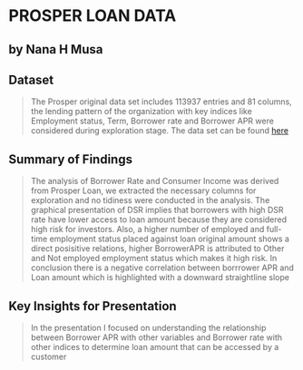 # PROSPER LOAN DATA
## by Nana H Musa

## Dataset

> The Prosper original data set includes 113937 entries and 81 columns,
the lending pattern of the organization with key indices like Employment status, Term, Borrower rate and Borrower APR were considered during exploration stage. The data set can be found [here]( https://s3.amazonaws.com/udacity-hosted-downloads/ud651/prosperLoanData.csv)


## Summary of Findings

> The analysis of Borrower Rate and Consumer Income was derived from Prosper Loan, we extracted the necessary columns for exploration and no tidiness were conducted in the analysis. The graphical presentation of DSR implies that borrowers with high DSR rate have lower access to loan amount because they are considered high risk for investors. Also, a higher number of employed and full-time employment status placed against loan original amount shows a direct posisitive relations, higher BorrowerAPR is attributed to Other and Not employed employment status which makes it high risk. In conclusion there is a negative correlation between borrrower APR and Loan amount which is highlighted with a downward straightline slope

## Key Insights for Presentation

> In the presentation I focused on understanding the relationship between Borrower APR with other variables and Borrower rate with other indices to determine loan amount that can be accessed by a customer



```python

```
